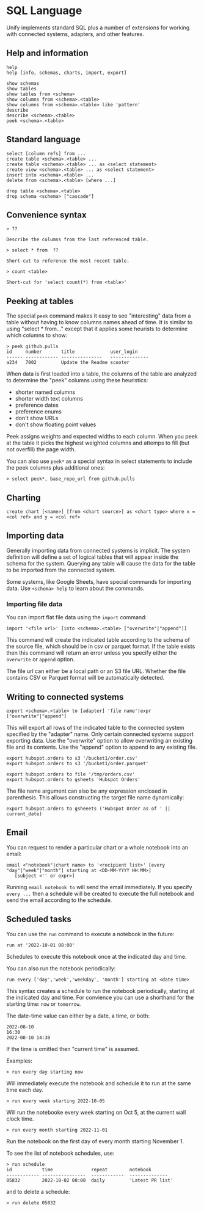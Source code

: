 # SQL Language

Unify implements standard SQL plus a number of extensions for working with connected
systems, adapters, and other features.

## Help and information
 
    help
    help [info, schemas, charts, import, export]

    show schemas
    show tables
    show tables from <schema>
    show columns from <schema>.<table>
    show columns from <schema>.<table> like 'pattern'
    describe 
    describe <schema>.<table>
    peek <schema>.<table>
    
## Standard language

    select [column refs] from ...
    create table <schema>.<table> ...
    create table <schema>.<table> ... as <select statement>
    create view <schema>.<table> ... as <select statement>
    insert into <schema>.<table> ...
    delete from <schema>.<table> [where ...]

    drop table <schema>.<table>
    drop schema <schema> ["cascade"]

## Convenience syntax

    > ??

    Describe the columns from the last referenced table.

    > select * from  ??

    Short-cut to reference the most recent table.

    > count <table>

    Short-cut for 'select count(*) from <table>'

## Peeking at tables

The special `peek` command makes it easy to see "interesting" data from a table without having
to know columns names ahead of time. It is similar to using "select * from..." except that
it applies some heurists to determine which columns to show:

    > peek github.pulls
    id     number       title             user_login
    ------ ------------ ---------------   --------------
    a234   7002         Update the Readme scooter

When data is first loaded into a table, the columns of the table are analyzed to determine
the "peek" columns using these heuristics:

- shorter named columns 
- shorter width text columns
- preference dates
- preference enums
- don't show URLs
- don't show floating point values

Peek assigns weights and expected widths to each column. When you peek at the table it
picks the highest weighted columns and attemps to fill (but not overfill) the page width.

You can also use `peek*` as a special syntax in select statements to include the peek
columns plus additional ones:

    > select peek*, base_repo_url from github.pulls

## Charting

    create chart [<name>] [from <chart source>] as <chart type> where x = <col ref> and y = <col ref>

## Importing data

Generally importing data from connected systems is implicit. The system definition will define a set of logical tables that will appear inside the schema for the system. Querying any table will cause the data for the table to be imported from the connected system.

Some systems, like Google Sheets, have special commands for importing data. Use `<schema> help` to learn about the commands.

### Importing file data

You can import flat file data using the `import` command:

    import '<file url>' [into <schema>.<table> ["overwrite"|"append"]]

This command will create the indicated table according to the schema of the source file, which should be in
csv or parquet format. If the table exists then this command will return an error unless
you specify either the `overwrite` or `append` option.

The file url can either be a local path or an S3 file URL. Whether the file contains CSV or Parquet
format will be automatically detected.

## Writing to connected systems

    export <schema>.<table> to [adapter] 'file name'|expr ["overwrite"|"append"]

This will export all rows of the indicated table to the connected system specified by the "adapter" name. Only certain connected systems support exporting data. Use the "overwrite" option to allow overwriting an existing file
and its contents. Use the "append" option to append to any existing file.

    export hubspot.orders to s3 '/bucket1/order.csv'
    export hubspot.orders to s3 '/bucket1/order.parquet'

    export hubspot.orders to file '/tmp/orders.csv'
    export hubspot.orders to gsheets 'Hubspot Orders'

The file name argument can also be any expression enclosed in parenthesis. This allows constructing
the target file name dynamically:

    export hubspot.orders to gsheeets ('Hubspot Order as of ' || current_date)

## Email

You can request to render a particular chart or a whole notebook into an email:

    email <"notebook"|chart name> to '<recipient list>' [every "day"|"week"|"month"] starting at <DD-MM-YYYY HH:MM>]
       [subject <'' or expr>]

Running `email notebook to` will send the email immediately. If you specify `every ...` then a schedule
will be created to execute the full notebook and send the email according to the schedule.

## Scheduled tasks

You can use the `run` command to execute a notebook in the future:

    run at '2022-10-01 08:00'

Schedules to execute this notebook once at the indicated day and time.

You can also run the notebook periodically:

    run every ['day','week','weekday', 'month'] starting at <date time>

This syntax creates a schedule to run the notebook periodically, starting at the
indicated day and time. For convience you can use a shorthand for the
starting time: `now` or `tomorrow`.

The date-time value can either by a date, a time, or both:

    2022-08-10
    16:30
    2022-08-10 14:30

If the time is omitted then "current time" is assumed.

Examples:

    > run every day starting now

Will immediately execute the notebook and schedule it to run at the same time each day.

    > run every week starting 2022-10-05

Will run the notebooke every week starting on Oct 5, at the current wall clock time.

    > run every month starting 2022-11-01

Run the notebook on the first day of every month starting November 1.

To see the list of notebook schedules, use:

    > run schedule
    id           time              repeat        notebook
    ------------ ----------------  ------------  --------------
    05832        2022-10-02 08:00  daily         'Latest PR list'

and to delete a schedule:

    > run delete 05832



